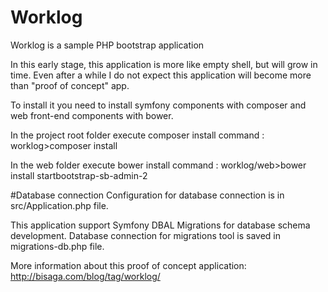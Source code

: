 # Worklog
Worklog is a sample PHP bootstrap application 

In this early stage, this application is more like empty shell, but will grow in time. 
Even after a while I do not expect this application will become more than "proof of concept" app.

To install it you need to install symfony components with composer and web front-end components with bower. 

In the project root folder execute composer install command :
    worklog>composer install

In the web folder execute bower install command :
    worklog/web>bower install startbootstrap-sb-admin-2


#Database connection
Configuration for database connection is in src/Application.php file. 

This application support Symfony DBAL Migrations for database schema development. 
Database connection for migrations tool is saved in migrations-db.php file. 


More information about this proof of concept application: http://bisaga.com/blog/tag/worklog/
 

